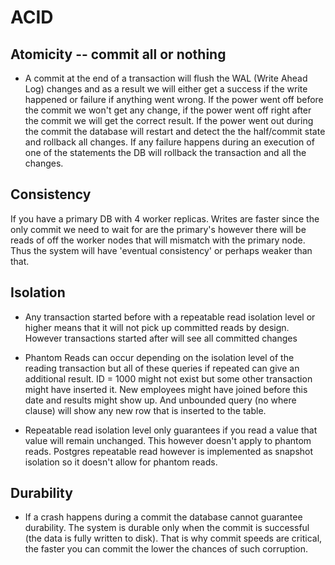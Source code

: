 # ACID

## Atomicity -- commit all or nothing

- A commit at the end of a transaction will flush the WAL (Write Ahead Log) changes and as a result we will either get a success if the write happened or failure if anything went wrong. If the power went off before the commit we won't get any change, if the power went off right after the commit we will get the correct result. If the power went out during the commit the database will restart and detect the the half/commit state and rollback all changes. If any failure happens during an execution of one of the statements the DB will rollback the transaction and all the changes.

## Consistency

If you have a primary DB with 4 worker replicas. Writes are faster since the only commit we need to wait for are the primary's however there will be reads of off the worker nodes that will mismatch with the primary node. Thus the system will have 'eventual consistency' or perhaps weaker than that. 

## Isolation

- Any transaction started before with a repeatable read isolation level or higher means that it will not pick up committed reads by design. However transactions started after will see all committed changes

- Phantom Reads can occur depending on the isolation level of the reading transaction but all of these queries if repeated can give an additional result. ID = 1000 might not exist but some other transaction might have inserted it. New employees might have joined before this date and results might show up. And unbounded query (no where clause) will show any new row that is inserted to the table.

- Repeatable read isolation level only guarantees if you read a value that value will remain unchanged. This however doesn't apply to phantom reads. Postgres repeatable read however is implemented as snapshot isolation so it doesn't allow for phantom reads.

## Durability

- If a crash happens during a commit the database cannot guarantee durability. The system is durable only when the commit is successful (the data is fully written to disk). That is why commit speeds are critical, the faster you can commit the lower the chances of such corruption. 
